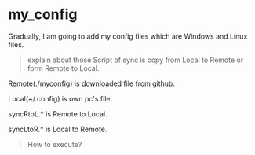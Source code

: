 # my_config

Gradually, I am going to add my config files which are Windows and Linux files.

> explain about those
Script of sync is copy from Local to Remote or form Remote to Local.

Remote(./myconfig) is downloaded file from github.

Local(~/.config) is own pc's file.

syncRtoL.* is Remote to Local.

syncLtoR.* is Local to Remote.

> How to execute?
